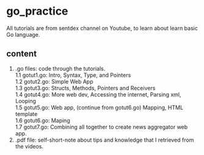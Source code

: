 # go_practice<br/>
All tutorials are from sentdex channel on Youtube, to learn about learn basic Go language.<br/>
## content<br/>
1. .go files: code through the tutorials.<br/>
  1.1 gotut1.go: Intro, Syntax, Type, and Pointers<br/>
  1.2 gotut2.go: Simple Web App<br/>
  1.3 gotut3.go: Structs, Methods, Pointers and Receivers<br/>
  1.4 gotut4.go: More web dev, Accessing the internet, Parsing xml, Looping<br/>
  1.5 gotut5.go: Web app, (continue from gotut6.go) Mapping, HTML template<br/>
  1.6 gotut6.go: Maping<br/>
  1.7 gotut7.go: Combining all together to create news aggregator web app.<br/>
2. .pdf file: self-short-note about tips and knowledge that I retrieved from the videos.
